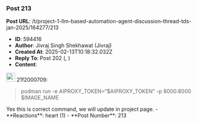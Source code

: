### Post 213
**Post URL**: /t/project-1-llm-based-automation-agent-discussion-thread-tds-jan-2025/164277/213
- **ID**: 594416
- **Author**: Jivraj Singh Shekhawat (Jivraj)
- **Created At**: 2025-02-13T10:18:32.032Z
- **Reply To**: Post 202 (, )
- **Content**:  
  <aside class="quote group-ds-students quote-modified" data-username="21f2000709" data-post="202" data-topic="164277">
<div class="title">
<div class="quote-controls"></div>
<img alt="" width="24" height="24" src="https://dub1.discourse-cdn.com/flex013/user_avatar/discourse.onlinedegree.iitm.ac.in/21f2000709/48/134907_2.png" class="avatar"> 21f2000709:</div>
<blockquote>
podman run -e AIPROXY_TOKEN=“$AIPROXY_TOKEN” -p 8000:8000 $IMAGE_NAME
</blockquote>
</aside>
Yes this is correct command, we will update in project page.
- **Reactions**: heart (1)
- **Post Number**: 213

